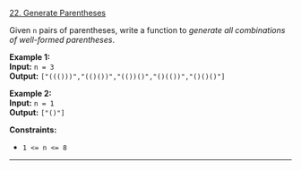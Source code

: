[22. Generate Parentheses](https://leetcode.com/problems/generate-parentheses/)

Given `n` pairs of parentheses, write a function to _generate all combinations of well-formed parentheses_.

**Example 1:**  
**Input:** `n = 3`  
**Output:** `["((()))","(()())","(())()","()(())","()()()"]`  

**Example 2:**  
**Input:** `n = 1`  
**Output:** `["()"]`  

**Constraints:**
- `1 <= n <= 8`

---


